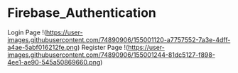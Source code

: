 # Firebase_Authentication

Login Page !(https://user-images.githubusercontent.com/74890906/155001120-a7757552-7a3e-4dff-a4ae-5abf016212fe.png)
Register Page !(https://user-images.githubusercontent.com/74890906/155001244-81dc5127-f898-4ee1-ae90-545a50869660.png)
